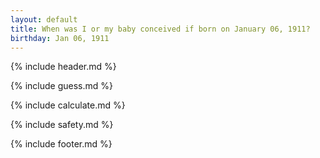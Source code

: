 ```yaml
---
layout: default
title: When was I or my baby conceived if born on January 06, 1911?
birthday: Jan 06, 1911
---
```


{% include header.md %}

{% include guess.md %}

{% include calculate.md %}

{% include safety.md %}

{% include footer.md %}



